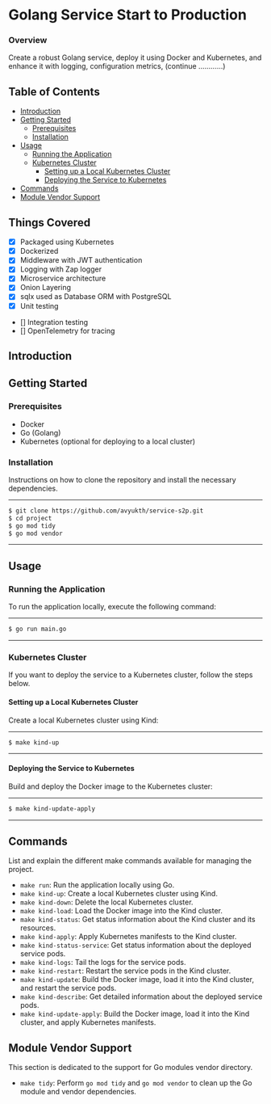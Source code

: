 # Golang Service Start to Production

### Overview

Create a robust Golang service, deploy it using Docker and Kubernetes, and enhance it with logging, configuration metrics, (continue ............)

## Table of Contents

- [Introduction](#introduction)
- [Getting Started](#getting-started)
  - [Prerequisites](#prerequisites)
  - [Installation](#installation)
- [Usage](#usage)
  - [Running the Application](#running-the-application)
  - [Kubernetes Cluster](#kubernetes-cluster)
    - [Setting up a Local Kubernetes Cluster](#setting-up-a-local-kubernetes-cluster)
    - [Deploying the Service to Kubernetes](#deploying-the-service-to-kubernetes)
- [Commands](#commands)
- [Module Vendor Support](#module-vendor-support)

## Things Covered

- [x] Packaged using Kubernetes
- [x] Dockerized
- [x] Middleware with JWT authentication
- [x] Logging with Zap logger
- [x] Microservice architecture
- [x] Onion Layering
- [x] sqlx used as Database ORM with PostgreSQL
- [x] Unit testing
- [] Integration testing
- [] OpenTelemetry for tracing

## Introduction

<!-- Provide a brief overview of the project, its purpose, and its key features. -->

## Getting Started

<!-- Explain how to set up the project locally and any prerequisites that need to be installed. -->

### Prerequisites

<!--
List any software or tools that must be installed before running the application or deploying to Kubernetes. -->

- Docker
- Go (Golang)
- Kubernetes (optional for deploying to a local cluster)

### Installation

Instructions on how to clone the repository and install the necessary dependencies.

---

```bash
$ git clone https://github.com/avyukth/service-s2p.git
$ cd project
$ go mod tidy
$ go mod vendor
```

---

## Usage

<!-- Provide instructions on how to use the project and how to interact with it. -->

### Running the Application

To run the application locally, execute the following command:

---

```bash
$ go run main.go
```

---

### Kubernetes Cluster

If you want to deploy the service to a Kubernetes cluster, follow the steps below.

#### Setting up a Local Kubernetes Cluster

Create a local Kubernetes cluster using Kind:

---

```bash
$ make kind-up
```

---

#### Deploying the Service to Kubernetes

Build and deploy the Docker image to the Kubernetes cluster:

---

```bash
$ make kind-update-apply
```

---

## Commands

List and explain the different make commands available for managing the project.

- `make run`: Run the application locally using Go.
- `make kind-up`: Create a local Kubernetes cluster using Kind.
- `make kind-down`: Delete the local Kubernetes cluster.
- `make kind-load`: Load the Docker image into the Kind cluster.
- `make kind-status`: Get status information about the Kind cluster and its resources.
- `make kind-apply`: Apply Kubernetes manifests to the Kind cluster.
- `make kind-status-service`: Get status information about the deployed service pods.
- `make kind-logs`: Tail the logs for the service pods.
- `make kind-restart`: Restart the service pods in the Kind cluster.
- `make kind-update`: Build the Docker image, load it into the Kind cluster, and restart the service pods.
- `make kind-describe`: Get detailed information about the deployed service pods.
- `make kind-update-apply`: Build the Docker image, load it into the Kind cluster, and apply Kubernetes manifests.

## Module Vendor Support

This section is dedicated to the support for Go modules vendor directory.

- `make tidy`: Perform `go mod tidy` and `go mod vendor` to clean up the Go module and vendor dependencies.
